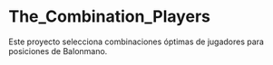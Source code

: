 # The_Combination_Players
Este proyecto selecciona combinaciones óptimas de jugadores para posiciones de Balonmano.
